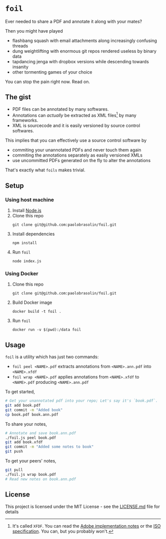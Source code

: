 # `foil`

Ever needed to share a PDF and annotate it along with your mates?

Then you might have played
* flashbang squash with email attachments along increasingly confusing threads
* dung weightlifting with enormous git repos rendered useless by binary data
* tapdancing jenga with dropbox versions while descending towards insanity
* other tormenting games of your choice

You can stop the pain right now. Read on.

## The gist

* PDF files can be annotated by many softwares.
* Annotations can *actually* be extracted as XML files[^XFDF] by many frameworks.
* XML is sourcecode and it is easily versioned by source control softwares.

[^XFDF]: It's called `XFDF`. You can read the [Adobe implementation notes](https://www.adobe.com/content/dam/acom/en/devnet/acrobat/pdfs/formsys.pdf) or the [ISO specification](https://www.iso.org/obp/ui/#iso:std:iso:19444:-1:ed-2:v1:en). You can, but you probably won't.

This implies that you can effectively use a source control software by
* commiting your unannotated PDFs and never touch them again
* commiting the annotations separately as easily versioned XMLs
* use uncommitted PDFs generated on the fly to alter the annotations

That's exactly what `foils` makes trivial.

## Setup

### Using host machine

1. Install [Node.js](https://nodejs.org/)
2. Clone this repo
   ```
   git clone git@github.com:paolobrasolin/foil.git
   ```
3. Install dependencies
   ```
   npm install
   ```
4. Run `foil`
   ```
   node index.js
   ```

### Using Docker

1. Clone this repo
   ```
   git clone git@github.com:paolobrasolin/foil.git
   ```
2. Build Docker image
   ```
   docker build -t foil .
   ```
3. Run `foil`
   ```
   docker run -v $(pwd):/data foil
   ```

## Usage

`foil` is a utility which has just two commands:

* `foil peel <NAME>.pdf` extracts annotations from `<NAME>.ann.pdf` into `<NAME>.xfdf`
* `foil wrap <NAME>.pdf` applies annotations from `<NAME>.xfdf` to `<NAME>.pdf` producing `<NAME>.ann.pdf`

To get started,
```bash
# Get your unannotated pdf into your repo; Let's say it's `book.pdf`.
git add book.pdf
git commit -m "Added book"
cp book.pdf book.ann.pdf
```

To share your notes,
```bash
# Annotate and save book.ann.pdf
./foil.js peel book.pdf
git add book.xfdf
git commit -m "Added some notes to book"
git push
```

To get your peers' notes,
```bash
git pull
./foil.js wrap book.pdf
# Read new notes on book.ann.pdf
```

## License

This project is licensed under the MIT License - see the [LICENSE.md](LICENSE.md) file for details
